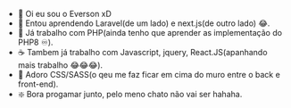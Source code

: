 - 👋 Oi eu sou o Everson xD
- 👶 Entou aprendendo Laravel(de um lado) e next.js(de outro lado) 😂.
- 🐘 Já trabalho com PHP(ainda tenho que aprender as implementação do PHP8 ♾️).
- ☕ Tambem já trabalho com Javascript, jquery, React.JS(apanhando mais trabalho 😂😂😂).
- 🎨 Adoro CSS/SASS(o qeu me faz ficar em cima do muro entre o back e front-end).
- ❇️ Bora progamar junto, pelo meno chato não vai ser hahaha.

<!---
netrix1/netrix1 is a ✨ special ✨ repository because its `README.md` (this file) appears on your GitHub profile.
You can click the Preview link to take a look at your changes.
--->
<!--
Recuse Imitações
-->
